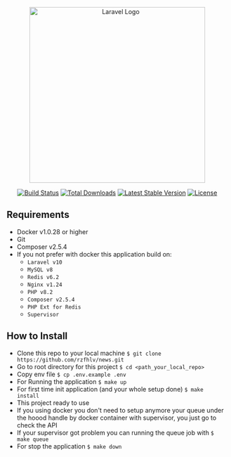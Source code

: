<p align="center"><a href="https://laravel.com" target="_blank"><img src="https://raw.githubusercontent.com/laravel/art/master/logo-lockup/5%20SVG/2%20CMYK/1%20Full%20Color/laravel-logolockup-cmyk-red.svg" width="400" alt="Laravel Logo"></a></p>

<p align="center">
<a href="https://github.com/laravel/framework/actions"><img src="https://github.com/laravel/framework/workflows/tests/badge.svg" alt="Build Status"></a>
<a href="https://packagist.org/packages/laravel/framework"><img src="https://img.shields.io/packagist/dt/laravel/framework" alt="Total Downloads"></a>
<a href="https://packagist.org/packages/laravel/framework"><img src="https://img.shields.io/packagist/v/laravel/framework" alt="Latest Stable Version"></a>
<a href="https://packagist.org/packages/laravel/framework"><img src="https://img.shields.io/packagist/l/laravel/framework" alt="License"></a>
</p>

## Requirements

- Docker v1.0.28 or higher
- Git
- Composer v2.5.4
- If you not prefer with docker this application build on:
    + ```Laravel v10```
    + ```MySQL v8```
    + ```Redis v6.2```
    + ```Nginx v1.24```
    + ```PHP v8.2```
    + ```Composer v2.5.4```
    + ```PHP Ext for Redis```
    + ```Supervisor```

## How to Install

- Clone this repo to your local machine ```$ git clone https://github.com/rzfhlv/news.git```
- Go to root directory for this project ```$ cd <path_your_local_repo>```
- Copy env file ```$ cp .env.example .env```
- For Running the application ```$ make up```
- For first time init application (and your whole setup done) ```$ make install```
- This project ready to use
- If you using docker you don't need to setup anymore your queue under the hoood handle by docker container with supervisor, you just go to check the API
- If your supervisor got problem you can running the queue job with ```$ make queue```
- For stop the application ```$ make down```
